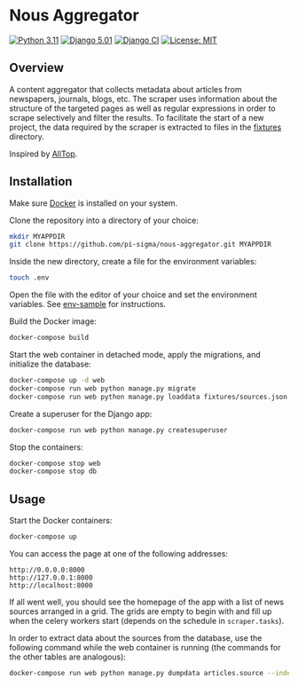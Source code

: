 # Nous Aggregator

[![Python 3.11](https://img.shields.io/badge/python-3.11-blue)](https://www.python.org/downloads/release/python-3110/)
[![Django 5.01](https://img.shields.io/badge/django-5.0-blue)](https://docs.djangoproject.com/en/5.0/)
[![Django CI](https://github.com/pi-sigma/nous-aggregator/actions/workflows/django.yml/badge.svg)](https://github.com/pi-sigma/test/actions/workflows/django.yml)
[![License: MIT](https://img.shields.io/badge/License-MIT-yellow.svg)](https://github.com/pi-sigma/test/blob/main/LICENSE.md)


## Overview
A content aggregator that collects metadata about articles from newspapers, journals, blogs, etc.
The scraper uses information about the structure of the targeted pages as well as regular expressions in order to scrape selectively and filter the results.
To facilitate the start of a new project, the data required by the scraper is extracted to files in the [fixtures](https://github.com/pi-sigma/nous-aggregator/tree/main/fixtures) directory.

Inspired by [AllTop](https://alltop.com/).

## Installation
Make sure [Docker](https://docs.docker.com/get-docker/) is installed on your system.

Clone the repository into a directory of your choice: 
```sh
mkdir MYAPPDIR
git clone https://github.com/pi-sigma/nous-aggregator.git MYAPPDIR
```

Inside the new directory, create a file for the environment variables:
```sh
touch .env
```
Open the file with the editor of your choice and set the environment variables.
See [env-sample](https://github.com/pi-sigma/nous-aggregator/blob/main/env-sample) for instructions.

Build the Docker image:
```sh
docker-compose build
```

Start the web container in detached mode, apply the migrations, and initialize
the database:
```sh
docker-compose up -d web
docker-compose run web python manage.py migrate
docker-compose run web python manage.py loaddata fixtures/sources.json
```

Create a superuser for the Django app:
```sh
docker-compose run web python manage.py createsuperuser
```

Stop the containers:
```sh
docker-compose stop web
docker-compose stop db
```


## Usage
Start the Docker containers:
```sh
docker-compose up
```

You can access the page at one of the following addresses:
```
http://0.0.0.0:8000
http://127.0.0.1:8000
http://localhost:8000
```

If all went well, you should see the homepage of the app with a list of news sources arranged in a grid.
The grids are empty to begin with and fill up when the celery workers start
(depends on the schedule in `scraper.tasks`).

In order to extract data about the sources from the database, use the following command while the web container is running (the commands for the other tables are analogous):
```sh
docker-compose run web python manage.py dumpdata articles.source --indent 2 > fixtures/sources.json
```
